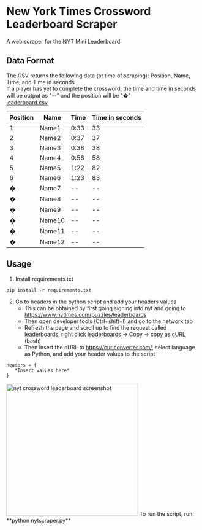 # New York Times Crossword Leaderboard Scraper
A web scraper for the NYT Mini Leaderboard
## Data Format
The CSV returns the following data (at time of scraping): Position, Name, Time, and Time in seconds\
If a player has yet to complete the crossword, the time and time in seconds will be output as "--" and the position will be "�"\
[leaderboard.csv](https://github.com/powalll/New-York-Times-Crossword-Leaderboard-Scraper/files/7835980/leaderboard.csv)

| Position      | Name          | Time     | Time in seconds |
| ------------- | ------------- | -------- | -------------   |
| 1             | Name1         | 0:33     |   33            |
| 2             | Name2         | 0:37     |   37            |
| 3             | Name3         | 0:38     |   38            |
| 4             | Name4         | 0:58     |   58            |
| 5             | Name5         | 1:22     |   82            |
| 6             | Name6         | 1:23     |   83            |
| �            | Name7         | --       |   --            |
| �            | Name8         | --       |   --            |
| �            | Name9         | --       |   --            |
| �            | Name10        | --       |   --            |
| �            | Name11        | --       |   --            |
| �            | Name12        | --       |   --            |
## Usage
1. Install requirements.txt
```
pip install -r requirements.txt
```
2. Go to headers in the python script and add your headers values
   - This can be obtained by first going signing into nyt and going to https://www.nytimes.com/puzzles/leaderboards 
   - Then open developer tools (Ctrl+shift+I) and go to the network tab 
   - Refresh the page and scroll up to find the request called leaderboards, right click leaderboards -> Copy -> copy as cURL (bash)
   - Then insert the cURL to https://curlconverter.com/, select language as Python, and add your header values to the script 

```
headers = {
   *Insert values here*
}
```
<img width="344" alt="nyt crossword leaderboard screenshot" src="https://user-images.githubusercontent.com/67936152/148703808-3c758759-712f-4f26-9cca-db25f56908ef.png">
To run the script, run: **python nytscraper.py**
